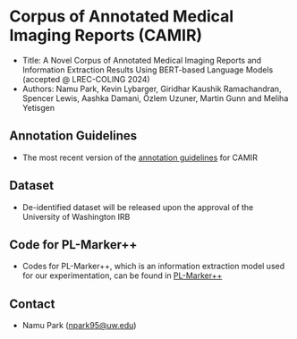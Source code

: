 # Corpus of Annotated Medical Imaging Reports (CAMIR)

 - Title: A Novel Corpus of Annotated Medical Imaging Reports and Information Extraction Results Using BERT-based Language Models (accepted @ LREC-COLING 2024)
 - Authors: Namu Park, Kevin Lybarger, Giridhar Kaushik Ramachandran, Spencer Lewis, Aashka Damani, Özlem Uzuner, Martin Gunn and Meliha Yetisgen

## Annotation Guidelines

 - The most recent version of the [annotation guidelines](CAMIR_Annotation_Guidelines_final.pdf) for CAMIR 

## Dataset

 - De-identified dataset will be released upon the approval of the University of Washington IRB 

## Code for PL-Marker++

 - Codes for PL-Marker++, which is an information extraction model used for our experimentation, can be found in [PL-Marker++](https://github.com/uw-bionlp/PL_Marker_Plus)

## Contact

 - Namu Park (npark95@uw.edu)
